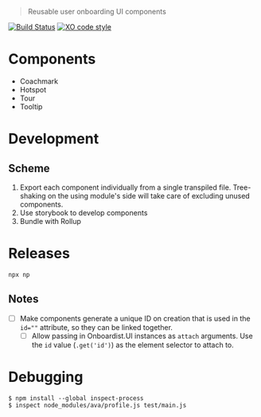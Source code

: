 > Reusable user onboarding UI components

[![Build Status](https://travis-ci.com/onboardist/ui.svg?branch=master)](https://travis-ci.com/onboardist/ui) [![XO code style](https://img.shields.io/badge/code_style-XO-5ed9c7.svg)](https://github.com/xojs/xo)


# Components

* Coachmark
* Hotspot
* Tour
* Tooltip

# Development

## Scheme

1. Export each component individually from a single transpiled file. Tree-shaking on the using module's side will take care of excluding unused components.
2. Use storybook to develop components
3. Bundle with Rollup

# Releases

    npx np

## Notes

* [ ] Make components generate a unique ID on creation that is used in the `id=""` attribute, so they can be linked together.
  * [ ] Allow passing in Onboardist.UI instances as `attach` arguments. Use the `id` value (`.get('id')`) as the element selector to attach to.

# Debugging

```
$ npm install --global inspect-process
$ inspect node_modules/ava/profile.js test/main.js
```